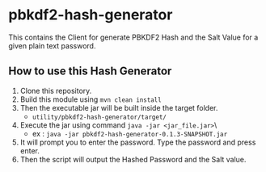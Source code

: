 # pbkdf2-hash-generator
This contains the Client for generate PBKDF2 Hash and the Salt Value for a given plain text password.

## How to use this Hash Generator

1. Clone this repository.
2. Build this module using `mvn clean install`
3. Then the executable jar will be built inside the target folder.
      - `utility/pbkdf2-hash-generator/target/`
4. Execute the jar using command `java -jar <jar_file.jar>`\
      - ex : `java -jar pbkdf2-hash-generator-0.1.3-SNAPSHOT.jar`
5. It will prompt you to enter the password. Type the password and press enter.
6. Then the script will output the Hashed Password and the Salt value.
